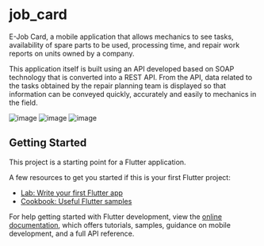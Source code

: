 # job_card

E-Job Card, a mobile application that allows mechanics to see tasks, availability of spare parts to be used, processing time, and repair work reports on units owned by a company.

This application itself is built using an API developed based on SOAP technology that is converted into a REST API. From the API, data related to the tasks obtained by the repair planning team is displayed so that information can be conveyed quickly, accurately and easily to mechanics in the field.

![image](https://github.com/user-attachments/assets/3cadae48-ed6e-4cf1-85be-e4d0155ac231)
![image](https://github.com/user-attachments/assets/d5a246bb-f293-4746-b011-730a632d37ca)
![image](https://github.com/user-attachments/assets/e2256791-a515-46dc-b2c3-5f35f90a3d24)




## Getting Started

This project is a starting point for a Flutter application.

A few resources to get you started if this is your first Flutter project:

- [Lab: Write your first Flutter app](https://docs.flutter.dev/get-started/codelab)
- [Cookbook: Useful Flutter samples](https://docs.flutter.dev/cookbook)

For help getting started with Flutter development, view the
[online documentation](https://docs.flutter.dev/), which offers tutorials,
samples, guidance on mobile development, and a full API reference.
